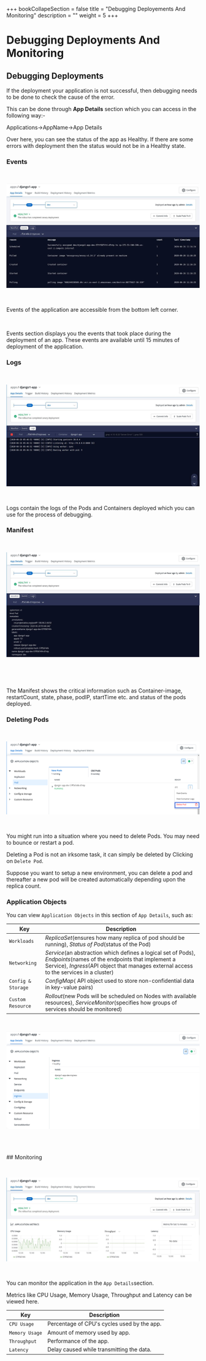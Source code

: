 +++
bookCollapeSection = false
title = "Debugging Deployements And Monitoring"
description = ""
weight = 5
+++

# Debugging Deployments And Monitoring
## Debugging Deployments


If the deployment your application is not successful, then debugging needs to be done to check the cause of the error.

This can be done through **App Details** section which you can access in the following way:- 

Applications->AppName->App Details

Over here, you can see the status of the app as Healthy. If there are some errors with deployment then the status would not be in a Healthy state.


### Events

&nbsp;&nbsp;

![Debuggind Deployment](../events1.jpg "Debuggind Deployment")

&nbsp;&nbsp;

Events of the application are accessible from the bottom left corner.

<br />

Events section displays you the events that took place during the deployment of an app. These events are available until 15 minutes of deployment of the application.



### Logs

&nbsp;&nbsp;

![Debuggind Deployment](../events2.jpg "Debuggind Deployment")

&nbsp;&nbsp;

Logs contain the logs of the Pods and Containers deployed which you can use for the process of debugging.

### Manifest

&nbsp;&nbsp;

![Debuggind Deployment](../events3.jpg "Debuggind Deployment")

&nbsp;&nbsp;

<br />

The Manifest shows the critical information such as Container-image, restartCount, state, phase, podIP, startTime etc. and status of the pods deployed.

### Deleting Pods

&nbsp;&nbsp;

![Debugging Deployment](../events5.png "Debuggind Deployment")

&nbsp;&nbsp;

You might run into a situation where you need to delete Pods. You may need to bounce or restart a pod.

Deleting a Pod is not an irksome task, it can simply be deleted by Clicking on `Delete Pod`.

Suppose you want to setup a new environment, you can delete a pod and thereafter a new pod will be created automatically depending upon the replica count.


### Application Objects

You can view `Application Objects` in this section of `App Details`, such as:

Key | Description
----|----
`Workloads` | *ReplicaSet*(ensures how many replica of pod should be running), *Status of Pod*(status of the Pod)
`Networking` | *Service*(an abstraction which defines a logical set of Pods), *Endpoints*(names of the endpoints that implement a Service), *Ingress*(API object that manages external access to the services in a cluster)
`Config & Storage` | *ConfigMap*( API object used to store non-confidential data in key-value pairs)
`Custom Resource` | *Rollout*(new Pods will be scheduled on Nodes with available resources), *ServiceMonitor*(specifies how groups of services should be monitored)


&nbsp;&nbsp;

![Debugging Deployment](../events6.png "Debuggind Deployment")

&nbsp;&nbsp;


<br />
## Monitoring

&nbsp;&nbsp;

![Debuggind Deployment](../events4.jpg "Debuggind Deployment")

&nbsp;&nbsp;

You can monitor the application in the `App Details`section.

Metrics like CPU Usage, Memory Usage, Throughput and Latency can be viewed here.

Key | Description
----|----
`CPU Usage` | Percentage of CPU's cycles used by the app.
`Memory Usage` | Amount of memory used by app.
`Throughput` | Performance of the app.
`Latency` | Delay caused while transmitting the data.









  
